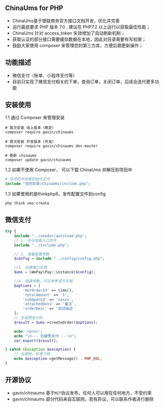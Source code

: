 ChinaUms for PHP
----

* ChinaUms基于银联商务官方接口文档开发，优化并完善
* 运行最底要求 PHP 版本 7.0 , 建议在 PHP7.2 以上运行以获取最佳性能；
* ChinaUms 针对 access_token 失效增加了自动刷新机制；
* 获取认证的部分接口需要缓存数据在本地，因此对目录需要有写权限；
* 鼓励大家使用 composer 来管理您的第三方库，方便后期更新操作；

功能描述
----

* 微信支付（账单、小程序支付等）
* 目前只实现了微信支付相关的下单，查询订单，关闭订单，后续会迭代更多功能

安装使用
----
1.1 通过 Composer 来管理安装

```shell
# 首次安装 线上版本（稳定）
composer require gavin/chinaums

# 首次安装 开发版本（开发）
composer require gavin/chinaums dev-master

# 更新 chinaums
composer update gavin/chinaums
```

1.2 如果不使用 Composer， 可以下载 ChinaUms 并解压到项目中

```php
# 在项目中加载初始化文件
include "您的目录/ChinaUms/include.php";
```

1.3 如果使用的是thinkphp6，发布配置文件到config
```shell
php think ums:create
```

微信支付
---

```php
try {
    include "../vendor/autoload.php";
    // 1. 手动加载入口文件
    include "../include.php";

    // 2. 准备配置参数
    $config = include "../config/config.php";

    //3. 创建接口实例
    $ums = \WePay\Pay::instance($config);

    //4. 组装参数，可以参考官方文档
    $options = [
        'merOrderId' => time(),
        'totalAmount' => '1',
        'subOpenId' => 'xxxxx',
        'attachedData' => '备注',
        'orderDesc' => '测试描述'
    ];
    // 生成预支付码
    $result = $ums->createOrder($options);

    echo '<pre>';
    echo "\n--- 创建预支付 ---\n";
    var_export($result);

} catch (Exception $exception) {
    // 出错啦，处理下吧
    echo $exception->getMessage() . PHP_EOL;
}
```

开源协议
----

* gavin/chinaums 基于`MIT`协议发布，任何人可以用在任何地方，不受约束
* gavin/chinaums 部分代码来自互联网，若有异议，可以联系作者进行删除